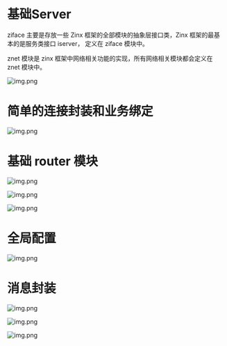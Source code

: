 # 基础Server
ziface 主要是存放一些 Zinx 框架的全部模块的抽象层接口类，Zinx 框架的最基本的是服务类接口 iserver，
定义在 ziface 模块中。

znet 模块是 zinx 框架中网络相关功能的实现，所有网络相关模块都会定义在 znet 模块中。

![img.png](images/basic_server.png)

# 简单的连接封装和业务绑定

![img.png](images/conn.png)

# 基础 router 模块

![img.png](images/request.png)

![img.png](images/router.png)

![img.png](images/integrate_router.png)

# 全局配置
![img.png](images/config.png)

# 消息封装
![img.png](images/message.png)

![img.png](images/package.png)

![img.png](images/integrate_message.png)